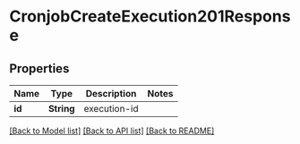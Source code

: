 # CronjobCreateExecution201Response

## Properties

Name | Type | Description | Notes
------------ | ------------- | ------------- | -------------
**id** | **String** | execution-id | 

[[Back to Model list]](../README.md#documentation-for-models) [[Back to API list]](../README.md#documentation-for-api-endpoints) [[Back to README]](../README.md)


